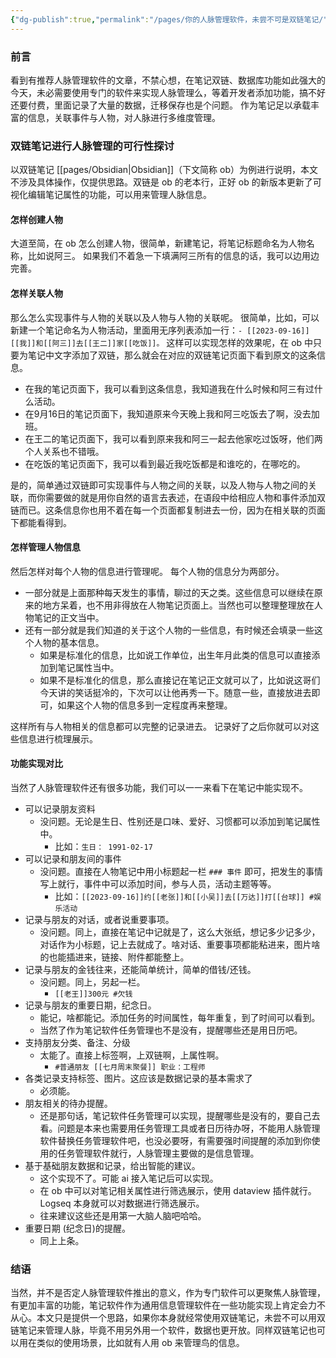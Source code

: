 ```yaml
---
{"dg-publish":true,"permalink":"/pages/你的人脉管理软件，未尝不可是双链笔记/","noteIcon":"1","created":"2023-09-16T23:31:40.490+08:00","updated":""}
---
```


### 前言
看到有推荐人脉管理软件的文章，不禁心想，在笔记双链、数据库功能如此强大的今天，未必需要使用专门的软件来实现人脉管理么，等着开发者添加功能，搞不好还要付费，里面记录了大量的数据，迁移保存也是个问题。
作为笔记足以承载丰富的信息，关联事件与人物，对人脉进行多维度管理。
### 双链笔记进行人脉管理的可行性探讨
以双链笔记 [[pages/Obsidian\|Obsidian]]（下文简称 ob）为例进行说明，本文不涉及具体操作，仅提供思路。双链是 ob 的老本行，正好 ob 的新版本更新了可视化编辑笔记属性的功能，可以用来管理人脉信息。
#### 怎样创建人物
大道至简，在 ob 怎么创建人物，很简单，新建笔记，将笔记标题命名为人物名称，比如说阿三。
如果我们不着急一下填满阿三所有的信息的话，我可以边用边完善。
#### 怎样关联人物
那么怎么实现事件与人物的关联以及人物与人物的关联呢。
很简单，比如，可以新建一个笔记命名为人物活动，里面用无序列表添加一行：`- [[2023-09-16]] [[我]]和[[阿三]]去[[王二]]家[[吃饭]]。`
这样可以实现怎样的效果呢，在 ob 中只要为笔记中文字添加了双链，那么就会在对应的双链笔记页面下看到原文的这条信息。
- 在我的笔记页面下，我可以看到这条信息，我知道我在什么时候和阿三有过什么活动。
- 在9月16日的笔记页面下，我知道原来今天晚上我和阿三吃饭去了啊，没去加班。
- 在王二的笔记页面下，我可以看到原来我和阿三一起去他家吃过饭呀，他们两个人关系也不错哦。
- 在吃饭的笔记页面下，我可以看到最近我吃饭都是和谁吃的，在哪吃的。

是的，简单通过双链即可实现事件与人物之间的关联，以及人物与人物之间的关联，而你需要做的就是用你自然的语言去表述，在语段中给相应人物和事件添加双链而已。这条信息你也用不着在每一个页面都复制进去一份，因为在相关联的页面下都能看得到。
#### 怎样管理人物信息
然后怎样对每个人物的信息进行管理呢。
每个人物的信息分为两部分。
- 一部分就是上面那种每天发生的事情，聊过的天之类。这些信息可以继续在原来的地方呆着，也不用非得放在人物笔记页面上。当然也可以整理整理放在人物笔记的正文当中。
- 还有一部分就是我们知道的关于这个人物的一些信息，有时候还会填录一些这个人物的基本信息。
	- 如果是标准化的信息，比如说工作单位，出生年月此类的信息可以直接添加到笔记属性当中。
	- 如果不是标准化的信息，那么直接记在笔记正文就可以了，比如说这哥们今天讲的笑话挺冷的，下次可以让他再秀一下。随意一些，直接放进去即可，如果这个人物的信息多到一定程度再来整理。

这样所有与人物相关的信息都可以完整的记录进去。
记录好了之后你就可以对这些信息进行梳理展示。
#### 功能实现对比
当然了人脉管理软件还有很多功能，我们可以一一来看下在笔记中能实现不。
- 可以记录朋友资料
	- 没问题。无论是生日、性别还是口味、爱好、习惯都可以添加到笔记属性中。
		- 比如：`生日： 1991-02-17`
- 可以记录和朋友间的事件
	- 没问题。直接在人物笔记中用小标题起一栏 `### 事件` 即可，把发生的事情写上就行，事件中可以添加时间，参与人员，活动主题等等。
		- 比如：`[[2023-09-16]]约[[老张]]和[[小吴]]去[[万达]]打[[台球]] #娱乐活动`
- 记录与朋友的对话，或者说重要事项。
	- 没问题。同上，直接在笔记中记就是了，这么大张纸，想记多少记多少，对话作为小标题，记上去就成了。啥对话、重要事项都能粘进来，图片啥的也能插进来，链接、附件都能整上。
- 记录与朋友的金钱往来，还能简单统计，简单的借钱/还钱。
	- 没问题。同上，另起一栏。
		- `[[老王]]300元 #欠钱`
- 记录与朋友的重要日期，纪念日。
	- 能记，啥都能记。添加任务的时间属性，每年重复，到了时间可以看到。
	- 当然了作为笔记软件任务管理也不是没有，提醒哪些还是用日历吧。
- 支持朋友分类、备注、分级
	- 太能了。直接上标签啊，上双链啊，上属性啊。
		- `#普通朋友 [[七月周末聚餐]] 职业：工程师`
- 各类记录支持标签、图片。这应该是数据记录的基本需求了
	- 必须能。
- 朋友相关的待办提醒。
	- 还是那句话，笔记软件任务管理可以实现，提醒哪些是没有的，要自己去看。问题是本来也需要用任务管理工具或者日历待办呀，不能用人脉管理软件替换任务管理软件吧，也没必要呀，有需要强时间提醒的添加到你使用的任务管理软件就行，人脉管理主要做的是信息管理。
- 基于基础朋友数据和记录，给出智能的建议。
	- 这个实现不了。可能 ai 接入笔记后可以实现。
	- 在 ob 中可以对笔记相关属性进行筛选展示，使用 dataview 插件就行。Logseq 本身就可以对数据进行筛选展示。
	- 往来建议这些还是用第一大脑人脑吧哈哈。
- 重要日期 (纪念日)的提醒。
	- 同上上条。
### 结语
当然，并不是否定人脉管理软件推出的意义，作为专门软件可以更聚焦人脉管理，有更加丰富的功能，笔记软件作为通用信息管理软件在一些功能实现上肯定会力不从心。本文只是提供一个思路，如果你本身就经常使用双链笔记，未尝不可以用双链笔记来管理人脉，毕竟不用另外用一个软件，数据也更开放。同样双链笔记也可以用在类似的使用场景，比如就有人用 ob 来管理鸟的信息。